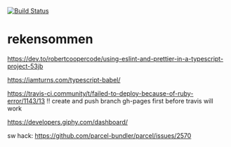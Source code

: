 [![Build Status](https://travis-ci.org/ThomasAndrewMacLean/rekensommen.svg?branch=master)](https://travis-ci.org/ThomasAndrewMacLean/rekensommen)

# rekensommen

https://dev.to/robertcoopercode/using-eslint-and-prettier-in-a-typescript-project-53jb

https://iamturns.com/typescript-babel/

https://travis-ci.community/t/failed-to-deploy-because-of-ruby-error/1143/13
!! create and push branch gh-pages first before travis will work


https://developers.giphy.com/dashboard/

sw hack: https://github.com/parcel-bundler/parcel/issues/2570